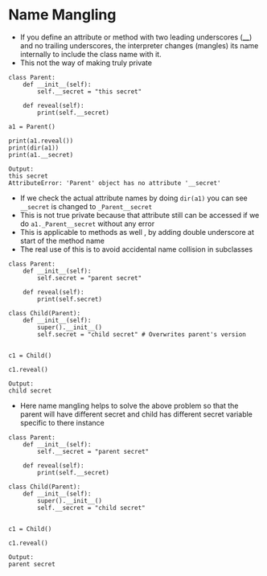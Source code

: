 # Name Mangling
- If you define an attribute or method with two leading underscores (**__**) and no trailing underscores, the interpreter changes (mangles) its name internally to include the class name with it.
- This not the way of making truly private
```
class Parent:
    def __init__(self):
        self.__secret = "this secret"
    
    def reveal(self):
        print(self.__secret)
    
a1 = Parent()

print(a1.reveal())
print(dir(a1))
print(a1.__secret)
```
```
Output:
this secret
AttributeError: 'Parent' object has no attribute '__secret'
```
- If we check the actual attribute names by doing `dir(a1)` you can see `__secret` is changed to `_Parent__secret`
- This is not true private because that attribute still can be accessed if we do `a1._Parent__secret` without any error
- This is applicable to methods as well , by adding double underscore at start of the method name
- The real use of this is to avoid accidental name collision in subclasses
```
class Parent:
    def __init__(self):
        self.secret = "parent secret"
    
    def reveal(self):
        print(self.secret)
    
class Child(Parent):
    def __init__(self):
        super().__init__()
        self.secret = "child secret" # Overwrites parent's version


c1 = Child()

c1.reveal()
```
```
Output:
child secret
```
- Here name mangling helps to solve the above problem so that the parent will have different secret and child has different secret variable specific to there instance
```
class Parent:
    def __init__(self):
        self.__secret = "parent secret"
    
    def reveal(self):
        print(self.__secret)
    
class Child(Parent):
    def __init__(self):
        super().__init__()
        self.__secret = "child secret"


c1 = Child()

c1.reveal()
```
```
Output: 
parent secret
```